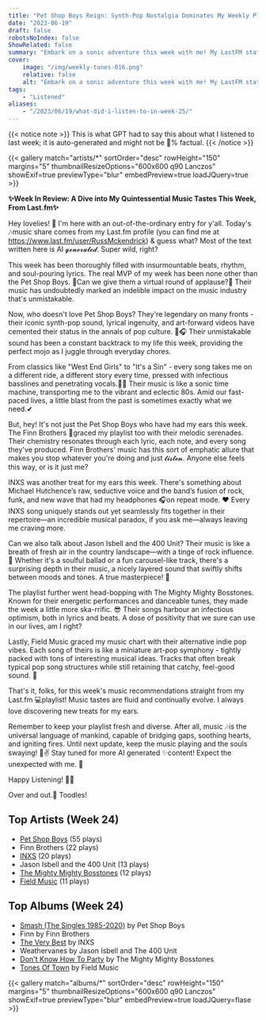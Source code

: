 ```yaml
---
title: "Pet Shop Boys Reign: Synth-Pop Nostalgia Dominates My Weekly Playlist"
date: "2023-06-19"
draft: false
robotsNoIndex: false
ShowRelated: false
summary: "Embark on a sonic adventure this week with me! My LastFM stats reveal an obsession with the legendary Pet Shop Boys. Their catchy synth beats and memorable lyrics have captivated my ears."
cover:
    image: "/img/weekly-tunes-016.png"
    relative: false
    alt: "Embark on a sonic adventure this week with me! My LastFM stats reveal an obsession with the legendary Pet Shop Boys. Their catchy synth beats and memorable lyrics have captivated my ears."
tags:
    - "Listened"
aliases:
    - "/2023/06/19/what-did-i-listen-to-in-week-25/"
---
```


{{< notice note >}}
This is what GPT had to say this about what I listened to last week; it is auto-generated and might not be 💯% factual.
{{< /notice >}}

{{< gallery match="artists/*" sortOrder="desc" rowHeight="150" margins="5" thumbnailResizeOptions="600x600 q90 Lanczos" showExif=true previewType="blur" embedPreview=true loadJQuery=true >}}

**✨Week In Review: A Dive into My Quintessential Music Tastes This Week, From Last.fm✨**

Hey lovelies! 🎀 I'm here with an out-of-the-ordinary entry for y'all. Today's  🎶music share comes from my Last.fm profile (you can find me at https://www.last.fm/user/RussMckendrick) & guess what? Most of the text written here is AI 𝓰𝓮𝓷𝓮𝓻𝓪𝓽𝓮𝓭. Super wild, right?

This week has been thoroughly filled with insurmountable beats, rhythm, and soul-pouring lyrics. The real MVP of my week has been none other than the Pet Shop Boys. 🎉Can we give them a virtual round of applause?👏 Their music has undoubtedly marked an indelible impact on the music industry that's unmistakable.

Now, who doesn't love Pet Shop Boys? They're legendary on many fronts - their iconic synth-pop sound, lyrical ingenuity, and art-forward videos have cemented their status in the annals of pop culture. 🎤🎧 Their unmistakable sound has been a constant backtrack to my life this week, providing the perfect mojo as I juggle through everyday chores.

From classics like "West End Girls" to "It's a Sin" - every song takes me on a different ride, a different story every time, pressed with infectious basslines and penetrating vocals.🕺💃 Their music is like a sonic time machine, transporting me to the vibrant and eclectic 80s. Amid our fast-paced lives, a little blast from the past is sometimes exactly what we need.✔

But, hey! It's not just the Pet Shop Boys who have had my ears this week. The Finn Brothers 💖graced my playlist too with their melodic serenades. Their chemistry resonates through each lyric, each note, and every song they've produced. Finn Brothers' music has this sort of emphatic allure that makes you stop whatever you're doing and just 𝓵𝓲𝓼𝓽𝓮𝓷. Anyone else feels this way, or is it just me?

INXS was another treat for my ears this week. There's something about Michael Hutchence’s raw, seductive voice and the band’s fusion of rock, funk, and new wave that had my headphones 🎧on repeat mode. ❤ Every INXS song uniquely stands out yet seamlessly fits together in their repertoire—an incredible musical paradox, if you ask me—always leaving me craving more.

Can we also talk about Jason Isbell and the 400 Unit? Their music is like a breath of fresh air in the country landscape—with a tinge of rock influence.🎸 Whether it's a soulful ballad or a fun carousel-like track, there's a surprising depth in their music, a nicely layered sound that swiftly shifts between moods and tones. A true masterpiece! 🌟

The playlist further went head-bopping with The Mighty Mighty Bosstones. Known for their energetic performances and danceable tunes, they made the week a little more ska-rrific. 😎 Their songs harbour an infectious optimism, both in lyrics and beats. A dose of positivity that we sure can use in our lives, am I right?

Lastly, Field Music graced my music chart with their alternative indie pop vibes. Each song of theirs is like a miniature art-pop symphony - tightly packed with tons of interesting musical ideas. Tracks that often break typical pop song structures while still retaining that catchy, feel-good sound. 🙌

That's it, folks, for this week's music recommendations straight from my Last.fm 💻playlist! Music tastes are fluid and continually evolve. I always love discovering new treats for my ears.

Remember to keep your playlist fresh and diverse. After all, music 🎶is the universal language of mankind, capable of bridging gaps, soothing hearts, and igniting fires. Until next update, keep the music playing and the souls swaying! 🎼✌
Stay tuned for more AI generated ✨content! Expect the unexpected with me. 💖

Happy Listening! 🎵😌

Over and out.🌙 Toodles!

## Top Artists (Week 24)

- [Pet Shop Boys](https://www.russ.fm/artist/pet-shop-boys/) (55 plays)
- Finn Brothers (22 plays)
- [INXS](https://www.russ.fm/artist/inxs/) (20 plays)
- Jason Isbell and the 400 Unit (13 plays)
- [The Mighty Mighty Bosstones](https://www.russ.fm/artist/the-mighty-mighty-bosstones/) (12 plays)
- [Field Music](https://www.russ.fm/artist/field-music/) (11 plays)


## Top Albums (Week 24)

- [Smash (The Singles 1985-2020)](https://www.russ.fm/albums/smash-the-singles-1985-2020-27393912/) by Pet Shop Boys
- Finn by Finn Brothers
- [The Very Best](https://www.russ.fm/albums/the-very-best-17981053/) by INXS
- Weathervanes by Jason Isbell and The 400 Unit
- [Don't Know How To Party](https://www.russ.fm/albums/don-t-know-how-to-party-13667166/) by The Mighty Mighty Bosstones
- [Tones Of Town](https://www.russ.fm/albums/tones-of-town-10173938/) by Field Music


{{< gallery match="albums/*" sortOrder="desc" rowHeight="150" margins="5" thumbnailResizeOptions="600x600 q90 Lanczos" showExif=true previewType="blur" embedPreview=true loadJQuery=flase >}}